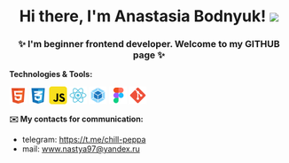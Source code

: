 <h1 align="center">Hi there, I'm Anastasia Bodnyuk! <img src="https://github.com/blackcater/blackcater/raw/main/images/Hi.gif" height="32"/></h1>
<h3 align="center">✨ I'm beginner frontend developer. Welcome to my GITHUB page ✨</h3>


**Technologies & Tools:**
<div> 
<img src="./images/html.svg" height="32"/>
<img src="./images/css.svg" height="32"/>
<img src="./images/javascript.svg" height="32"/>
<img src="./images/react.svg" height="32"/>
<img src="./images/webpack.svg" height="32"/>
<img src="./images/figma.svg" height="32"/>
<img src="./images/git.svg" height="32"/>
</div>

**:envelope: My contacts for communication:**
* telegram: https://t.me/chill-peppa
* mail: www.nastya97@yandex.ru

